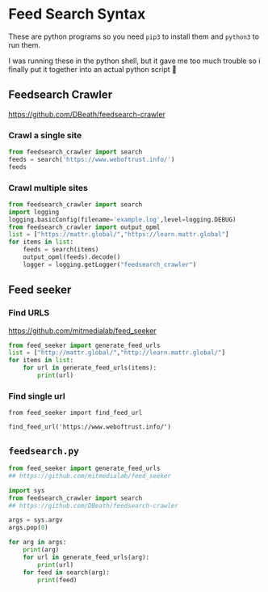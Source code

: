 # Feed Search Syntax

These are python programs so you need `pip3` to install them and `python3` to run them.

I was running these in the python shell, but it gave me too much trouble so i finally put it together into an actual python script :rofl:

## Feedsearch Crawler

https://github.com/DBeath/feedsearch-crawler

### Crawl a single site

```py
from feedsearch_crawler import search
feeds = search('https://www.weboftrust.info/')
feeds
```

### Crawl multiple sites

```py
from feedsearch_crawler import search
import logging
logging.basicConfig(filename='example.log',level=logging.DEBUG)
from feedsearch_crawler import output_opml
list = ["https://mattr.global/","https://learn.mattr.global"]
for items in list:
    feeds = search(items)
    output_opml(feeds).decode()
    logger = logging.getLogger("feedsearch_crawler")
```

## Feed seeker 
### Find URLS
https://github.com/mitmedialab/feed_seeker

```py
from feed_seeker import generate_feed_urls
list = ["http://mattr.global/","http://learn.mattr.global/"]
for items in list:
    for url in generate_feed_urls(items):
        print(url)
```

### Find single url
```
from feed_seeker import find_feed_url

find_feed_url('https://www.weboftrust.info/')
```

## `feedsearch.py`

```py
from feed_seeker import generate_feed_urls
## https://github.com/mitmedialab/feed_seeker

import sys
from feedsearch_crawler import search
## https://github.com/DBeath/feedsearch-crawler

args = sys.argv
args.pop(0)

for arg in args:
    print(arg)
    for url in generate_feed_urls(arg):
        print(url)
    for feed in search(arg):
        print(feed)
```
